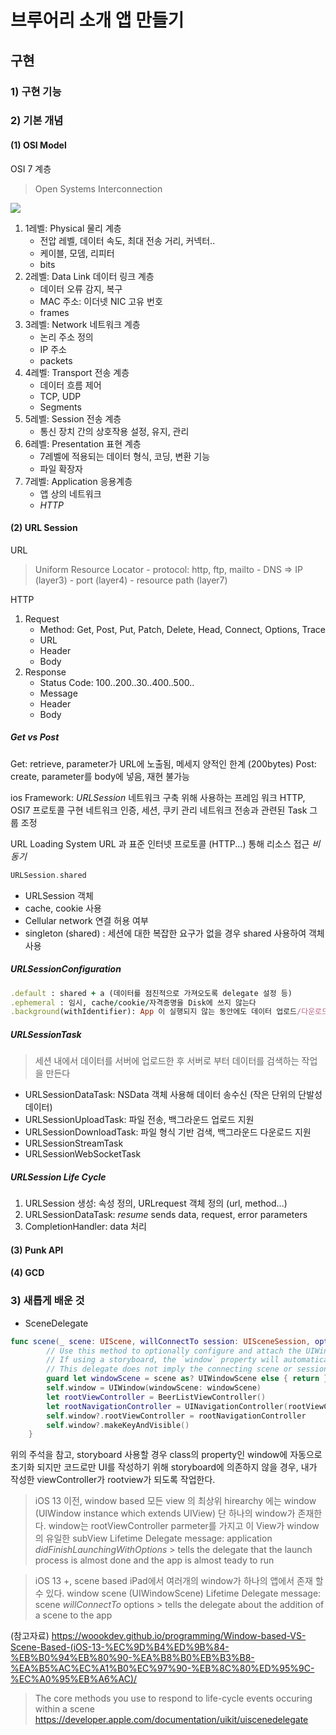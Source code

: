 
# 브루어리 소개 앱 만들기

## 구현

### 1) 구현 기능

### 2) 기본 개념

#### (1) OSI Model

OSI 7 계층
> Open Systems Interconnection
<img src="https://www.imperva.com/learn/wp-content/uploads/sites/13/2020/02/OSI-7-layers.jpg.webp">

1. 1레벨: Physical 물리 계층
    - 전압 레벨, 데이터 속도, 최대 전송 거리, 커넥터..
    - 케이블, 모뎀, 리피터
    - bits
2. 2레벨: Data Link 데이터 링크 계층
    - 데이터 오류 감지, 복구
    - MAC 주소: 이더넷 NIC 고유 번호
    - frames
3. 3레벨: Network 네트워크 계층
    - 논리 주소 정의
    - IP 주소
    - packets
4. 4레벨: Transport 전송 계층
    - 데이터 흐름 제어
    - TCP, UDP
    - Segments
5. 5레벨: Session 전송 계층 
    - 통신 장치 간의 상호작용 설정, 유지, 관리
6. 6레벨: Presentation 표현 계층
    - 7레벨에 적용되는 데이터 형식, 코딩, 변환 기능
    - 파일 확장자
7. 7레벨: Application 응용계층
    - 앱 상의 네트워크
    - *HTTP*

#### (2) URL Session

URL
> Uniform Resource Locator
    - protocol: http, ftp, mailto
    - DNS => IP (layer3)
    - port (layer4)
    - resource path (layer7)

HTTP

1. Request
    - Method: Get, Post, Put, Patch, Delete, Head, Connect, Options, Trace
    - URL
    - Header
    - Body
2. Response
    - Status Code: 100..200..30..400..500..
    - Message
    - Header
    - Body

##### Get vs Post

Get: retrieve, parameter가 URL에 노출됨, 메세지 양적인 한계 (200bytes)
Post: create, parameter를 body에 넣음, 재현 불가능

ios Framework: *URLSession*
네트워크 구축 위해 사용하는 프레임 워크
HTTP, OSI7 프로토콜 구현 
네트워크 인증, 세션, 쿠키 관리
네트워크 전송과 관련된 Task 그룹 조정 

URL Loading System 
URL 과 표준 인터넷 프로토콜 (HTTP...) 통해 리소스 접근
*비동기*

```swift
URLSession.shared
```

- URLSession 객체
- cache, cookie 사용
- Cellular network 연결 허용 여부
- singleton (shared) : 세션에 대한 복잡한 요구가 없을 경우 shared 사용하여 객체 사용

##### URLSessionConfiguration

```ruby
.default : shared + a (데이터를 점진적으로 가져오도록 delegate 설정 등)
.ephemeral : 임시, cache/cookie/자격증명을 Disk에 쓰지 않는다
.background(withIdentifier): App 이 실행되지 않는 동안에도 데이터 업로드/다운로드
```

##### URLSessionTask

> 세션 내에서 데이터를 서버에 업로드한 후 서버로 부터 데이터를 검색하는 작업을 만든다

- URLSessionDataTask: NSData 객체 사용해 데이터 송수신 (작은 단위의 단발성 데이터)
- URLSessionUploadTask: 파일 전송, 백그라운드 업로드 지원 
- URLSessionDownloadTask: 파일 형식 기반 검색, 백그라운드 다운로드 지원
- URLSessionStreamTask
- URLSessionWebSocketTask

##### URLSession Life Cycle

1. URLSession 생성: 속성 정의, URLrequest 객체 정의 (url, method...)
2. URLSessionDataTask: *resume* sends data, request, error parameters 
3. CompletionHandler: data 처리


#### (3) Punk API

#### (4) GCD

### 3) 새롭게 배운 것

- SceneDelegate
```swift
func scene(_ scene: UIScene, willConnectTo session: UISceneSession, options connectionOptions: UIScene.ConnectionOptions) {
        // Use this method to optionally configure and attach the UIWindow `window` to the provided UIWindowScene `scene`.
        // If using a storyboard, the `window` property will automatically be initialized and attached to the scene.
        // This delegate does not imply the connecting scene or session are new (see `application:configurationForConnectingSceneSession` instead).
        guard let windowScene = scene as? UIWindowScene else { return }
        self.window = UIWindow(windowScene: windowScene)
        let rootViewController = BeerListViewController()
        let rootNavigationController = UINavigationController(rootViewController: rootViewController)
        self.window?.rootViewController = rootNavigationController
        self.window?.makeKeyAndVisible()
    }
```
위의 주석을 참고, storyboard 사용할 경우 class의 property인 window에 자동으로 초기화 되지만 
코드로만 UI를 작성하기 위해 storyboard에 의존하지 않을 경우, 내가 작성한 viewController가 rootview가 되도록 작업한다.

> iOS 13 이전, window based
모든 view 의 최상위 hirearchy 에는 window (UIWindow instance which extends UIView)
단 하나의 window가 존재한다.
window는 rootViewController parmeter를 가지고 이 View가 window의 유일한 subView
Lifetime Delegate message: application *didFinishLaunchingWithOptions*
    > tells the delegate that the launch process is almost done and the app is almost teady to run

> iOS 13 +, scene based
iPad에서 여러개의 window가 하나의 앱에서 존재 할 수 있다.
window scene (UIWindowScene)
Lifetime Delegate message: scene *willConnectTo* options
    > tells the delegate about the addition of a scene to the app

(참고자료) <https://woookdev.github.io/programming/Window-based-VS-Scene-Based-(iOS-13-%EC%9D%B4%ED%9B%84-%EB%B0%94%EB%80%90-%EA%B8%B0%EB%B3%B8-%EA%B5%AC%EC%A1%B0%EC%97%90-%EB%8C%80%ED%95%9C-%EC%A0%95%EB%A6%AC)/>

> The core methods you use to respond to life-cycle events occuring within a scene
<https://developer.apple.com/documentation/uikit/uiscenedelegate>
